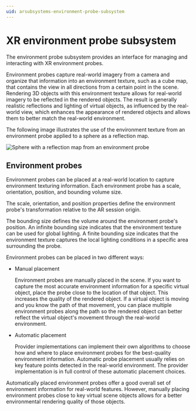 ```yaml
---
uid: arsubsystems-environment-probe-subsystem
---
```

# XR environment probe subsystem

The environment probe subsystem provides an interface for managing and interacting with XR environment probes.

Environment probes capture real-world imagery from a camera and organize that information into an environment texture, such as a cube map, that contains the view in all directions from a certain point in the scene. Rendering 3D objects with this environment texture allows for real-world imagery to be reflected in the rendered objects. The result is generally realistic reflections and lighting of virtual objects, as influenced by the real-world view, which enhances the appearance of rendered objects and allows them to better match the real-world environment.

The following image illustrates the use of the environment texture from an environment probe applied to a sphere as a reflection map.

![Sphere with a reflection map from an environment probe](images/ar-environment-probe-reflection-example.png)

## Environment probes

Environment probes can be placed at a real-world location to capture environment texturing information. Each environment probe has a scale, orientation, position, and bounding volume size.

The scale, orientation, and position properties define the environment probe's transformation relative to the AR session origin.

The bounding size defines the volume around the environment probe's position. An infinite bounding size indicates that the environment texture can be used for global lighting. A finite bounding size indicates that the environment texture captures the local lighting conditions in a specific area surrounding the probe.

Environment probes can be placed in two different ways:

- Manual placement

  Environment probes are manually placed in the scene. If you want to capture the most accurate environment information for a specific virtual object, place the probe close to the location of that object. This increases the quality of the rendered object. If a virtual object is moving and you know the path of that movement, you can place multiple environment probes along the path so the rendered object can better reflect the virtual object's movement through the real-world environment.

- Automatic placement

  Provider implementations can implement their own algorithms to choose how and where to place environment probes for the best-quality environment information. Automatic probe placement usually relies on key feature points detected in the real-world environment. The provider implementation is in full control of these automatic placement choices.

Automatically placed environment probes offer a good overall set of environment information for real-world features. However, manually placing environment probes close to key virtual scene objects allows for a better environmental rendering quality of those objects.
